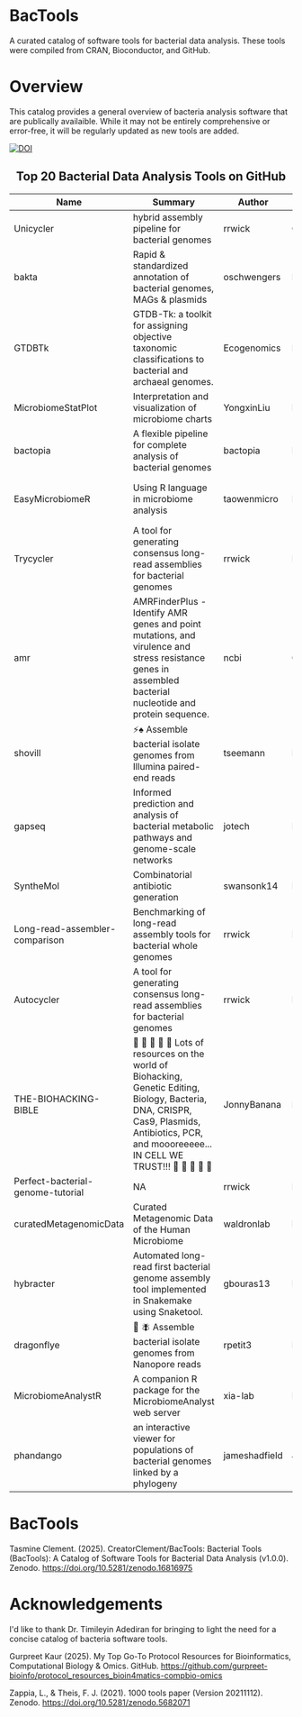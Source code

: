 # BacTools


A curated catalog of software tools for bacterial data analysis. These tools were compiled from CRAN, Bioconductor, and GitHub. 


# Overview
This catalog provides a general overview of bacteria analysis software that are publically availaible. While it may not be entirely comprehensive or error-free, it will be regularly updated as new tools are added.

[![DOI](https://zenodo.org/badge/DOI/10.5281/zenodo.16816974.svg)](https://doi.org/10.5281/zenodo.16816974)


<div align="center">

## Top 20 Bacterial Data Analysis Tools on GitHub

| Name | Summary | Author | Language | Release Date | Docs | Stars | Source | Category |
|------|---------|--------|----------|--------------|------|-------|--------|----------|
| Unicycler | hybrid assembly pipeline for bacterial genomes | rrwick | C++ | 2016-03-14T06:57:02Z | [Link](https://github.com/rrwick/Unicycler) | 607 | GitHub | Specialized analysis |
| bakta | Rapid & standardized annotation of bacterial genomes, MAGs & plasmids | oschwengers | Python | 2020-01-15T23:08:38Z | [Link](https://github.com/oschwengers/bakta) | 540 | GitHub | Specialized analysis |
| GTDBTk | GTDB-Tk: a toolkit for assigning objective taxonomic classifications to bacterial and archaeal genomes. | Ecogenomics | Python | 2016-11-29T05:29:48Z | [Link](https://github.com/Ecogenomics/GTDBTk) | 536 | GitHub | Specialized analysis |
| MicrobiomeStatPlot | Interpretation and visualization of microbiome charts | YongxinLiu | HTML | 2020-04-24T13:53:14Z | [Link](https://github.com/YongxinLiu/MicrobiomeStatPlot) | 493 | GitHub | Visualization Tools |
| bactopia | A flexible pipeline for complete analysis of bacterial genomes | bactopia | Nextflow | 2019-02-22T13:49:38Z | [Link](https://github.com/bactopia/bactopia) | 467 | GitHub | Specialized analysis |
| EasyMicrobiomeR | Using R language in microbiome analysis | taowenmicro | HTML | 2019-07-06T00:06:55Z | [Link](https://github.com/taowenmicro/EasyMicrobiomeR) | 334 | GitHub | Metagenomics and community analysis |
| Trycycler | A tool for generating consensus long-read assemblies for bacterial genomes | rrwick | Python | 2020-01-08T05:58:52Z | [Link](https://github.com/rrwick/Trycycler) | 329 | GitHub | Specialized analysis |
| amr | AMRFinderPlus - Identify AMR genes and point mutations, and virulence and stress resistance genes in assembled bacterial nucleotide and protein sequence. | ncbi | C++ | 2018-09-28T21:20:22Z | [Link](https://github.com/ncbi/amr) | 319 | GitHub | Sequence Analysis |
| shovill | ⚡♠️ Assemble bacterial isolate genomes from Illumina paired-end reads | tseemann | Perl | 2016-09-05T23:50:20Z | [Link](https://github.com/tseemann/shovill) | 231 | GitHub | Specialized analysis |
| gapseq | Informed prediction and analysis of bacterial metabolic pathways and genome-scale networks | jotech | R | 2017-11-01T17:05:54Z | [Link](https://github.com/jotech/gapseq) | 185 | GitHub | Specialized analysis |
| SyntheMol | Combinatorial antibiotic generation | swansonk14 | Python | 2022-03-11T21:51:34Z | [Link](https://github.com/swansonk14/SyntheMol) | 181 | GitHub | Specialized analysis |
| Long-read-assembler-comparison | Benchmarking of long-read assembly tools for bacterial whole genomes | rrwick | Python | 2019-05-10T07:03:32Z | [Link](https://github.com/rrwick/Long-read-assembler-comparison) | 171 | GitHub | Specialized analysis |
| Autocycler | A tool for generating consensus long-read assemblies for bacterial genomes | rrwick | Rust | 2023-11-10T05:00:41Z | [Link](https://github.com/rrwick/Autocycler) | 163 | GitHub | Specialized analysis |
| THE-BIOHACKING-BIBLE | :pill: :pill: :pill:  :pill: :pill: Lots of resources on the world of Biohacking, Genetic Editing, Biology, Bacteria, DNA, CRISPR, Cas9, Plasmids, Antibiotics, PCR, and moooreeeee... IN CELL WE TRUST!!! :pill: :pill: :pill: :pill: :pill: | JonnyBanana | HTML | 2018-11-21T02:54:44Z | [Link](https://github.com/JonnyBanana/THE-BIOHACKING-BIBLE) | 149 | GitHub | Specialized analysis |
| Perfect-bacterial-genome-tutorial | NA | rrwick | Python | 2022-09-08T04:03:46Z | [Link](https://github.com/rrwick/Perfect-bacterial-genome-tutorial) | 140 | GitHub | Specialized analysis |
| curatedMetagenomicData | Curated Metagenomic Data of the Human Microbiome | waldronlab | R | 2016-05-06T18:47:07Z | [Link](https://github.com/waldronlab/curatedMetagenomicData) | 138 | GitHub | Metagenomics and community analysis |
| hybracter | Automated long-read first bacterial genome assembly tool implemented in Snakemake using Snaketool. | gbouras13 | Python | 2022-12-05T13:51:00Z | [Link](https://github.com/gbouras13/hybracter) | 135 | GitHub | Specialized analysis |
| dragonflye | :dragon: :fly: Assemble bacterial isolate genomes from Nanopore reads | rpetit3 | Perl | 2021-07-20T15:25:57Z | [Link](https://github.com/rpetit3/dragonflye) | 128 | GitHub | Specialized analysis |
| MicrobiomeAnalystR | A companion R package for the MicrobiomeAnalyst web server | xia-lab | R | 2019-05-01T12:48:01Z | [Link](https://github.com/xia-lab/MicrobiomeAnalystR) | 127 | GitHub | Metagenomics and community analysis |
| phandango | an interactive viewer for populations of bacterial genomes linked by a phylogeny | jameshadfield | JavaScript | 2015-02-04T14:26:17Z | [Link](https://github.com/jameshadfield/phandango) | 126 | GitHub | Phylogenetic and evolutionary analysis |


<div align="left">

# BacTools
Tasmine Clement. (2025). CreatorClement/BacTools: Bacterial Tools (BacTools): A Catalog of Software Tools for Bacterial Data Analysis (v1.0.0). Zenodo. https://doi.org/10.5281/zenodo.16816975

# Acknowledgements
I'd like to thank Dr. Timileyin Adediran for bringing to light the need for a concise catalog of bacteria software tools. 

Gurpreet Kaur (2025). My Top Go-To Protocol Resources for Bioinformatics, Computational Biology & Omics. GitHub. https://github.com/gurpreet-bioinfo/protocol_resources_bioin4matics-compbio-omics

Zappia, L., & Theis, F. J. (2021). 1000 tools paper (Version 20211112). Zenodo. https://doi.org/10.5281/zenodo.5682071




